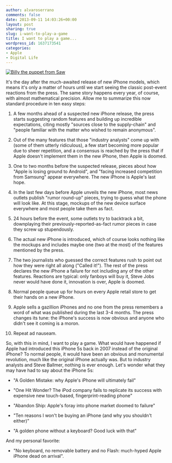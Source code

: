 ```yaml
---
author: alvaroserrano
comments: false
date: 2013-09-11 14:03:26+00:00
layout: post
sharing: true
slug: i-want-to-play-a-game
title: I want to play a game...
wordpress_id: 1637173541
categories:
- Apple
- Digital Life
---
```


[![Billy the puppet from Saw](/assets/images/flickr/5535385585_6d6abd8d23.jpg)](http://www.flickr.com/photos/carlwalker74/5535385585/)

It's the day after the much-awaited release of new iPhone models, which means it's only a matter of hours until we start seeing the classic post-event reactions from the press. The same story happens every year, of course, with almost mathematical precision. Allow me to summarize this now standard procedure in ten easy steps:




1) A few months ahead of a suspected new iPhone release, the press starts suggesting random features and building up incredible expectations, citing mostly "sources close to the supply-chain" and "people familiar with the matter who wished to remain anonymous". 

2) Out of the many features that those "industry analysts" come up with (some of them utterly ridiculous), a few start becoming more popular due to sheer repetition, and a consensus is reached by the press that if Apple doesn't implement them in the new iPhone, then Apple is doomed.

3) One to two months before the suspected release, pieces about how "Apple is losing ground to Android", and "facing increased competition from Samsung" appear everywhere. The new iPhone is Apple's last hope.

4) In the last few days before Apple unveils the new iPhone, most news outlets publish "rumor round-up" pieces, trying to guess what the phone will look like. At this stage, mockups of the new device surface everywhere and most people take them as fact.

5) 24 hours before the event, some outlets try to backtrack a bit, downplaying their previously-reported-as-fact rumor pieces in case they screw up stupendously. 

6) The actual new iPhone is introduced, which of course looks nothing like the mockups and includes maybe one (two at the most) of the features mentioned by the press.

7) The two journalists who guessed the correct features rush to point out how they were right all along ("Called it!"). The rest of the press declares the new iPhone a failure for not including any of the other features. Reactions are typical: only fanboys will buy it, Steve Jobs never would have done it, innovation is over, Apple is doomed.

8) Normal people queue up for hours on every Apple retail store to get their hands on a new iPhone.

9) Apple sells a gazillion iPhones and no one from the press remembers a word of what was published during the last 3-4 months. The press changes its tune: the iPhone's success is now obvious and anyone who didn't see it coming is a moron.

10) Repeat ad nauseam.


So, with this in mind, I want to play a game. What would have happened if Apple had introduced this iPhone 5s back in 2007 instead of the original iPhone? To normal people, it would have been an obvious and monumental revolution, much like the original iPhone actually was. But to industry analysts and Steve Ballmer, nothing is ever enough. Let's wonder what they may have had to say about the iPhone 5s:


- "A Golden Mistake: why Apple's iPhone will ultimately fail"

- "One Hit Wonder? The iPod company fails to replicate its success with expensive new touch-based, fingerprint-reading phone"

- "Abandon Ship: Apple's foray into phone market doomed to failure"

- "Ten reasons I won't be buying an iPhone (and why you shouldn't either)"

- "A golden phone without a keyboard? Good luck with that"

And my personal favorite:


- "No keyboard, no removable battery and no Flash: much-hyped Apple iPhone dead on arrival".
